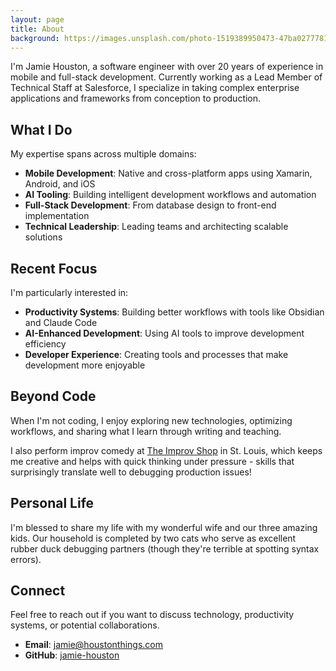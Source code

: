 ```yaml
---
layout: page
title: About
background: https://images.unsplash.com/photo-1519389950473-47ba0277781c?ixlib=rb-4.0.3&ixid=M3wxMjA3fDB8MHxwaG90by1wYWdlfHx8fGVufDB8fHx8fA%3D%3D&auto=format&fit=crop&w=2070&q=80
---
```


I'm Jamie Houston, a software engineer with over 20 years of experience in mobile and full-stack development. Currently working as a Lead Member of Technical Staff at Salesforce, I specialize in taking complex enterprise applications and frameworks from conception to production.

## What I Do

My expertise spans across multiple domains:

- **Mobile Development**: Native and cross-platform apps using Xamarin, Android, and iOS
- **AI Tooling**: Building intelligent development workflows and automation
- **Full-Stack Development**: From database design to front-end implementation
- **Technical Leadership**: Leading teams and architecting scalable solutions

## Recent Focus

I'm particularly interested in:

- **Productivity Systems**: Building better workflows with tools like Obsidian and Claude Code
- **AI-Enhanced Development**: Using AI tools to improve development efficiency
- **Developer Experience**: Creating tools and processes that make development more enjoyable

## Beyond Code

When I'm not coding, I enjoy exploring new technologies, optimizing workflows, and sharing what I learn through writing and teaching.

I also perform improv comedy at [The Improv Shop](https://www.theimprovshop.com/) in St. Louis, which keeps me creative and helps with quick thinking under pressure - skills that surprisingly translate well to debugging production issues!

## Personal Life

I'm blessed to share my life with my wonderful wife and our three amazing kids. Our household is completed by two cats who serve as excellent rubber duck debugging partners (though they're terrible at spotting syntax errors).

## Connect

Feel free to reach out if you want to discuss technology, productivity systems, or potential collaborations.

- **Email**: [jamie@houstonthings.com](mailto:jamie@houstonthings.com)
- **GitHub**: [jamie-houston](https://github.com/jamie-houston)